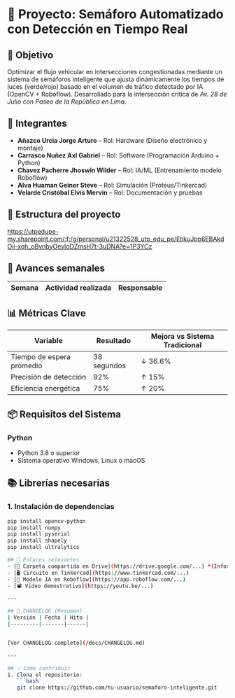 # 🚦 Proyecto: Semáforo Automatizado con Detección en Tiempo Real

## 🎯 Objetivo
Optimizar el flujo vehicular en intersecciones congestionadas mediante un sistema de semáforos inteligente que ajusta dinámicamente los tiempos de luces (verde/rojo) basado en el volumen de tráfico detectado por IA (OpenCV + Roboflow). Desarrollado para la intersección crítica de *Av. 28 de Julio con Paseo de la República en Lima*.

## 👥 Integrantes
- **Añazco Urcia Jorge Arturo** – Rol: Hardware (Diseño electrónico y montaje)
- **Carrasco Nuñez Axl Gabriel** – Rol: Software (Programación Arduino + Python)
- **Chavez Pacherre Jhoswin Wilder** – Rol: IA/ML (Entrenamiento modelo Roboflow)
- **Alva Huaman Geiner Steve** – Rol: Simulación (Proteus/Tinkercad)
- **Velarde Cristóbal Elvis Mervin** – Rol: Documentación y pruebas

## 📁 Estructura del proyecto
https://utpedupe-my.sharepoint.com/:f:/g/personal/u21322528_utp_edu_pe/EtikuJpp6EBAkdOij-xqh_oBvnbyOeyloDZmsH7t-3uDNA?e=1P3YCz 

## 📅 Avances semanales
| Semana | Actividad realizada | Responsable |
|--------|-----------------------------------------------|---------------------|


## 📊 Métricas Clave
| Variable | Resultado | Mejora vs Sistema Tradicional |
|----------|-----------|-------------------------------|
| Tiempo de espera promedio | 38 segundos | ↓ 36.6% |
| Precisión de detección | 92% | ↑ 15% |
| Eficiencia energética | 75% | ↑ 20% |


## 📦 Requisitos del Sistema

### Python

- Python 3.8 o superior
- Sistema operativo Windows, Linux o macOS

## 📚 Librerías necesarias

### 1. Instalación de dependencias

```bash
pip install opencv-python
pip install numpy
pip install pyserial
pip install shapely
pip install ultralytics

## 🔗 Enlaces relevantes
- [📂 Carpeta compartida en Drive](https://drive.google.com/...) *(Informes completos y videos crudos)*
- [🖥️ Circuito en Tinkercad](https://www.tinkercad.com/...)
- [🧠 Modelo IA en Roboflow](https://app.roboflow.com/...)
- [📽️ Video demostrativo](https://youtu.be/...)

---

## 📜 CHANGELOG (Resumen)
| Versión | Fecha | Hito |
|---------|-------|------|


[Ver CHANGELOG completo](/docs/CHANGELOG.md)

---

## 💡 Cómo contribuir
1. Clona el repositorio:  
   ```bash
   git clone https://github.com/tu-usuario/semaforo-inteligente.git
